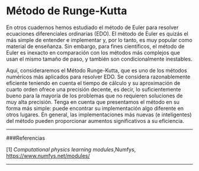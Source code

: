 # Método de Runge-Kutta

En otros cuadernos hemos estudiado el método de Euler para resolver ecuaciones diferenciales ordinarias (EDO). El método de Euler es quizás el más simple de entender e implementar y, por lo tanto, es muy popular como material de enseñanza. Sin embargo, para fines científicos, el método de Euler es inexacto en comparación con los métodos más complejos que usan el mismo tamaño de paso, y también son condicionalmente inestables.

Aquí, consideraremos el Método Runge-Kutta, que es uno de los métodos numéricos más aplicados para resolver EDO. Se considera razonablemente eficiente teniendo en cuenta el tiempo de cálculo y su aproximación de cuarto orden ofrece una precisión decente, es decir, lo suficientemente bueno para la mayoría de los problemas que no requieren soluciones de muy alta precisión. Tenga en cuenta que presentamos el método en su forma más simple: puede encontrar su implementación algo diferente en otros lugares. En general, las implementaciones más nuevas (e inteligentes) del método pueden proporcionar aumentos significativos a su eficiencia.
___
###Referencias

[1] *Computational physics learning modules*,Numfys, https://www.numfys.net/modules/
___

